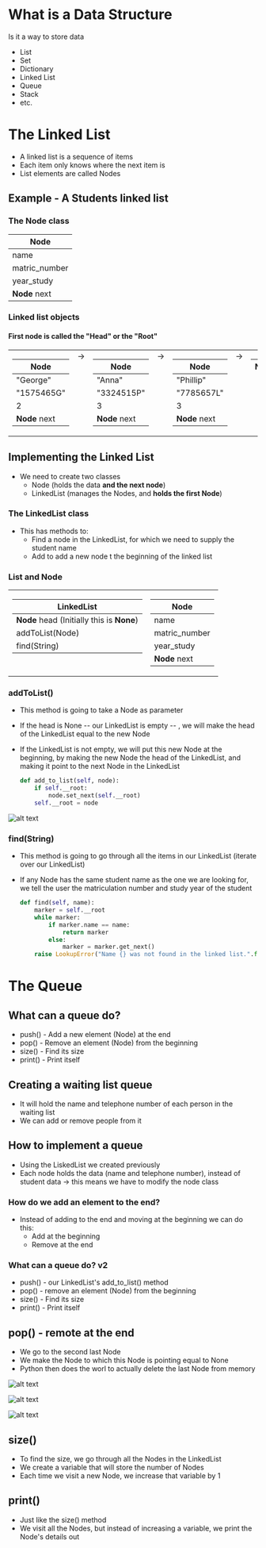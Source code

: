 # What is a Data Structure

Is it a way to store data

- List
- Set
- Dictionary
- Linked List
- Queue
- Stack
- etc.

# The Linked List

- A linked list is a sequence of items
- Each item only knows where the next item is
- List elements are called Nodes

## Example - A Students linked list

### The Node class

Node | 
--- |
name |
matric_number |
year_study |
**Node** next |

### Linked list objects

#### First node is called the "Head" or the "Root"

<table>
<tr valign="top">
<td>

Node |
--- |
"George" |
"1575465G" |
2 |
**Node** next |
</td>

<td>
&rarr;  
</td>
<td>

Node |
--- |
"Anna" |
"3324515P" |
3 |
**Node** next |

<td>
&rarr; 
</td>

<td> 
  
Node |
--- |
"Phillip" |
"7785657L" |
3 |
**Node** next |

</td>
<td>
&rarr; 
</td>

<td>  
  
None |
--- |
</td>  
</table>

## Implementing the Linked List

- We need to create two classes
  - Node (holds the data **and the next node**)
  - LinkedList (manages the Nodes, and **holds the first Node**)

### The LinkedList class
 - This has methods to:
   - Find a node in the LinkedList, for which we need to supply the student name
   - Add to add a new node t the beginning of the linked list
    
### List and Node

<table>
<tr valign="top"><td>

LinkedList |
--- |
**Node** head   (Initially this is **None**) |  
addToList(Node) |
find(String) |

</td>
<td>

Node | 
--- |
name |
matric_number |
year_study |
**Node** next |

</td>
</tr> 
</table>

### addToList()

- This method is going to take a Node as parameter
- If the head is None -- our LinkedList is empty -- , we will make the head of the LinkedList equal to the new Node
 - If the LinkedList is not empty, we will put this new Node at the beginning, by making the new Node the head of the LinkedList, and making it point to the next Node in the LinkedList

    ```python
    def add_to_list(self, node):
        if self.__root:
            node.set_next(self.__root)
        self.__root = node
    ```

![alt text](/Images/data_structures/List_and_Node1 "List and Node")

 ### find(String)

 - This method is going to go through all the items in our LinkedList (iterate over our LinkedList)

 - If any Node has the same student name as the one we are looking for, we tell the user the matriculation number and study year of the student

    ```python
    def find(self, name):
        marker = self.__root
        while marker:
            if marker.name == name:
                return marker
            else:
                marker = marker.get_next()
        raise LookupError("Name {} was not found in the linked list.".format(name))
    ```

# The Queue

## What can a queue do?

- push() - Add a new element (Node) at the end
- pop() - Remove an element (Node) from the beginning
- size() - Find its size
- print() - Print itself

## Creating a waiting list queue

- It will hold the name and telephone number of each person in the waiting list
- We can add or remove people from it

## How to implement a queue

- Using the LiskedList we created previously
- Each node holds the data (name and telephone number), instead of student data &rarr; this means we have to modify the node class

### How do we add an element to the end?

- Instead of adding to the end and moving at the beginning we can do this:
  - Add at the beginning
  - Remove at the end

### What can a queue do? v2

- push() - our LinkedList's add_to_list() method
- pop() - remove an element (Node) from the beginning  
- size() - Find its size  
- print() - Print itself  

## pop() - remote at the end

- We go to the second last Node
- We make the Node to which this Node is pointing equal to None
- Python then does the worl to actually delete the last Node from memory

![alt text](/Images/data_structures/Queue1.PNG "Queue1")

![alt text](/Images/data_structures/Queue2.PNG "Queue2")

![alt text](/Images/data_structures/Queue3.PNG "Queue3")

## size()

- To find the size, we go through all the Nodes in the LinkedList
- We create a variable that will store the number of Nodes
- Each time we visit a new Node, we increase that variable by 1

## print()

- Just like the size() method
- We visit all the Nodes, but instead of increasing a variable, we print the Node's details out






